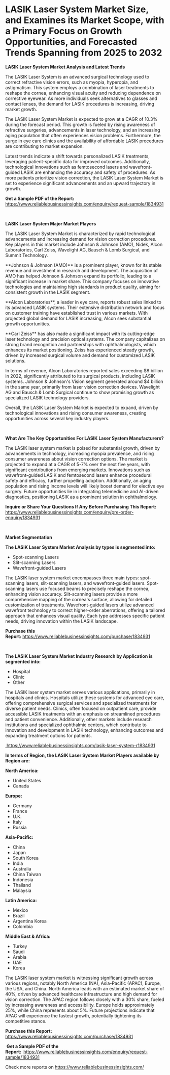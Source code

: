 <p><h1>LASIK Laser System Market Size, and Examines its Market Scope, with a Primary Focus on Growth Opportunities, and Forecasted Trends Spanning from 2025 to 2032</h1></p><p><strong>LASIK Laser System Market Analysis and Latest Trends</strong></p>
<p><p>The LASIK Laser System is an advanced surgical technology used to correct refractive vision errors, such as myopia, hyperopia, and astigmatism. This system employs a combination of laser treatments to reshape the cornea, enhancing visual acuity and reducing dependence on corrective eyewear. As more individuals seek alternatives to glasses and contact lenses, the demand for LASIK procedures is increasing, driving market growth.</p><p>The LASIK Laser System Market is expected to grow at a CAGR of 10.3% during the forecast period. This growth is fueled by rising awareness of refractive surgeries, advancements in laser technology, and an increasing aging population that often experiences vision problems. Furthermore, the surge in eye care clinics and the availability of affordable LASIK procedures are contributing to market expansion. </p><p>Latest trends indicate a shift towards personalized LASIK treatments, leveraging patient-specific data for improved outcomes. Additionally, technological innovations such as femtosecond lasers and wavefront-guided LASIK are enhancing the accuracy and safety of procedures. As more patients prioritize vision correction, the LASIK Laser System Market is set to experience significant advancements and an upward trajectory in growth.</p></p>
<p><strong>Get a Sample PDF of the Report:&nbsp;</strong> <a href="https://www.reliablebusinessinsights.com/enquiry/request-sample/1834931?utm_campaign=3278&utm_medium=2&utm_source=Github&utm_content=ia&utm_term=26032025&utm_id=lasik-laser-system">https://www.reliablebusinessinsights.com/enquiry/request-sample/1834931</a></p>
<p>&nbsp;</p>
<p><strong>LASIK Laser System Major Market Players</strong></p>
<p><p>The LASIK Laser System Market is characterized by rapid technological advancements and increasing demand for vision correction procedures. Key players in this market include Johnson & Johnson (AMO), Nidek, Alcon Laboratories, Carl Zeiss, Wavelight AG, Bausch & Lomb Surgical, and Summit Technology.</p><p>**Johnson & Johnson (AMO)** is a prominent player, known for its stable revenue and investment in research and development. The acquisition of AMO has helped Johnson & Johnson expand its portfolio, leading to a significant increase in market share. This company focuses on innovative technologies and maintaining high standards in product quality, aiming for consistent growth in the LASIK segment.</p><p>**Alcon Laboratories**, a leader in eye care, reports robust sales linked to its advanced LASIK systems. Their extensive distribution network and focus on customer training have established trust in various markets. With projected global demand for LASIK increasing, Alcon sees substantial growth opportunities.</p><p>**Carl Zeiss** has also made a significant impact with its cutting-edge laser technology and precision optical systems. The company capitalizes on strong brand recognition and partnerships with ophthalmologists, which enhances its market positioning. Zeiss has experienced steady growth, driven by increased surgical volume and demand for customized LASIK solutions.</p><p>In terms of revenue, Alcon Laboratories reported sales exceeding $8 billion in 2022, significantly attributed to its surgical products, including LASIK systems. Johnson & Johnson's Vision segment generated around $4 billion in the same year, primarily from laser vision correction devices. Wavelight AG and Bausch & Lomb Surgical continue to show promising growth as specialized LASIK technology providers.</p><p>Overall, the LASIK Laser System Market is expected to expand, driven by technological innovations and rising consumer awareness, creating opportunities across several key industry players.</p></p>
<p>&nbsp;</p>
<p><strong>What Are The Key Opportunities For LASIK Laser System Manufacturers?</strong></p>
<p><p>The LASIK laser system market is poised for substantial growth, driven by advancements in technology, increasing myopia prevalence, and rising consumer awareness about vision correction options. The market is projected to expand at a CAGR of 5-7% over the next five years, with significant contributions from emerging markets. Innovations such as wavefront-guided LASIK and femtosecond lasers enhance procedural safety and efficacy, further propelling adoption. Additionally, an aging population and rising income levels will likely boost demand for elective eye surgery. Future opportunities lie in integrating telemedicine and AI-driven diagnostics, positioning LASIK as a prominent solution in ophthalmology.</p></p>
<p><strong>Inquire or Share Your Questions If Any Before Purchasing This Report:</strong> <a href="https://www.reliablebusinessinsights.com/enquiry/pre-order-enquiry/1834931?utm_campaign=3278&utm_medium=2&utm_source=Github&utm_content=ia&utm_term=26032025&utm_id=lasik-laser-system">https://www.reliablebusinessinsights.com/enquiry/pre-order-enquiry/1834931</a></p>
<p>&nbsp;</p>
<p><strong>Market Segmentation</strong></p>
<p><strong>The LASIK Laser System Market Analysis by types is segmented into:</strong></p>
<p><ul><li>Spot-scanning Lasers</li><li>Slit-scanning Lasers</li><li>Wavefront-guided Lasers</li></ul></p>
<p><p>The LASIK laser system market encompasses three main types: spot-scanning lasers, slit-scanning lasers, and wavefront-guided lasers. Spot-scanning lasers use focused beams to precisely reshape the cornea, enhancing vision accuracy. Slit-scanning lasers provide a more comprehensive mapping of the cornea's surface, allowing for detailed customization of treatments. Wavefront-guided lasers utilize advanced wavefront technology to correct higher-order aberrations, offering a tailored approach that enhances visual quality. Each type addresses specific patient needs, driving innovation within the LASIK landscape.</p></p>
<p><strong>Purchase this Report:&nbsp;</strong><a href="https://www.reliablebusinessinsights.com/purchase/1834931?utm_campaign=3278&utm_medium=2&utm_source=Github&utm_content=ia&utm_term=26032025&utm_id=lasik-laser-system">https://www.reliablebusinessinsights.com/purchase/1834931</a></p>
<p>&nbsp;</p>
<p><strong>The LASIK Laser System Market Industry Research by Application is segmented into:</strong></p>
<p><ul><li>Hospital</li><li>Clinic</li><li>Other</li></ul></p>
<p><p>The LASIK laser system market serves various applications, primarily in hospitals and clinics. Hospitals utilize these systems for advanced eye care, offering comprehensive surgical services and specialized treatments for diverse patient needs. Clinics, often focused on outpatient care, provide accessible LASIK treatments with an emphasis on streamlined procedures and patient convenience. Additionally, other markets include research institutions and specialized ophthalmic centers, which contribute to innovation and development in LASIK technology, enhancing outcomes and expanding treatment options for patients.</p></p>
<p><a href="https://www.reliablebusinessinsights.com/lasik-laser-system-r1834931?utm_campaign=3278&utm_medium=2&utm_source=Github&utm_content=ia&utm_term=26032025&utm_id=lasik-laser-system">&nbsp;https://www.reliablebusinessinsights.com/lasik-laser-system-r1834931</a></p>
<p><strong>In terms of Region, the LASIK Laser System Market Players available by Region are:</strong></p>
<p>
    <p> <strong> North America: </strong>
        <ul>
            <li>United States</li>
            <li>Canada</li>
        </ul>
        </p> 
    <p> <strong> Europe: </strong>
        <ul>
            <li>Germany</li>
            <li>France</li>
            <li>U.K.</li>
            <li>Italy</li>
            <li>Russia</li>
        </ul>
        </p> 
    <p> <strong> Asia-Pacific: </strong>
        <ul>
            <li>China</li>
            <li>Japan</li>
            <li>South Korea</li>
            <li>India</li>
            <li>Australia</li>
            <li>China Taiwan</li>
            <li>Indonesia</li>
            <li>Thailand</li>
            <li>Malaysia</li>
        </ul>
        </p> 
    <p> <strong> Latin America: </strong>
        <ul>
            <li>Mexico</li>
            <li>Brazil</li>
            <li>Argentina Korea</li>
            <li>Colombia</li>
        </ul>
        </p> 
    <p> <strong> Middle East & Africa: </strong>
        <ul>
            <li>Turkey</li>
            <li>Saudi</li>
            <li>Arabia</li>
            <li>UAE</li>
            <li>Korea</li>
        </ul>
    </p>
    </p>
<p><p>The LASIK laser system market is witnessing significant growth across various regions, notably North America (NA), Asia-Pacific (APAC), Europe, the USA, and China. North America leads with an estimated market share of 40%, driven by advanced healthcare infrastructure and high demand for vision correction. The APAC region follows closely with a 30% share, fueled by increasing awareness and accessibility. Europe holds approximately 25%, while China represents about 5%. Future projections indicate that APAC will experience the fastest growth, potentially tightening its competitive stance.</p></p>
<p><strong>Purchase this Report: </strong><a href="https://www.reliablebusinessinsights.com/purchase/1834931?utm_campaign=3278&utm_medium=2&utm_source=Github&utm_content=ia&utm_term=26032025&utm_id=lasik-laser-system">https://www.reliablebusinessinsights.com/purchase/1834931</a></p>
<p>&nbsp;<strong>Get a Sample PDF of the Report:&nbsp;&nbsp;</strong><a href="https://www.reliablebusinessinsights.com/enquiry/request-sample/1834931?utm_campaign=3278&utm_medium=2&utm_source=Github&utm_content=ia&utm_term=26032025&utm_id=lasik-laser-system">https://www.reliablebusinessinsights.com/enquiry/request-sample/1834931</a></p>
<p><strong></strong></p>
<p>Check more reports on <a href="https://www.reliablebusinessinsights.com/?utm_campaign=3278&utm_medium=2&utm_source=Github&utm_content=ia&utm_term=26032025&utm_id=lasik-laser-system">https://www.reliablebusinessinsights.com/</a></p>